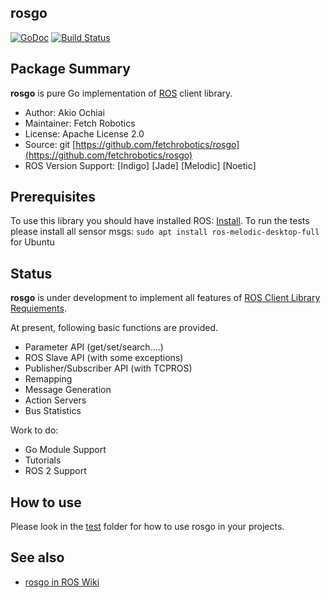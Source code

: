 ## rosgo

[![GoDoc](https://godoc.org/github.com/fetchrobotics/rosgo?status.svg)](https://godoc.org/github.com/fetchrobotics/rosgo) 
[![Build Status](https://travis-ci.org/fetchrobotics/rosgo.svg?branch=master)](https://travis-ci.org/fetchrobotics/rosgo)

## Package Summary

**rosgo** is pure Go implementation of [ROS](http://www.ros.org/) client library.

- Author: Akio Ochiai
- Maintainer: Fetch Robotics
- License: Apache License 2.0
- Source: git [https://github.com/fetchrobotics/rosgo](https://github.com/fetchrobotics/rosgo)
- ROS Version Support: [Indigo] [Jade] [Melodic] [Noetic]

## Prerequisites

To use this library you should have installed ROS: [Install](wiki.ros.org/melodic/Installation/Ubuntu).
To run the tests please install all sensor msgs: `sudo apt install ros-melodic-desktop-full` for Ubuntu

## Status

**rosgo** is under development to implement all features of [ROS Client Library Requiements](http://www.ros.org/wiki/Implementing%20Client%20Libraries).

At present, following basic functions are provided.

- Parameter API (get/set/search....)
- ROS Slave API (with some exceptions)
- Publisher/Subscriber API (with TCPROS)
- Remapping
- Message Generation
- Action Servers
- Bus Statistics

Work to do:

- Go Module Support
- Tutorials
- ROS 2 Support

## How to use

Please look in the [test](test) folder for how to use rosgo in your projects.

## See also

- [rosgo in ROS Wiki](http://www.ros.org/wiki/rosgo)
